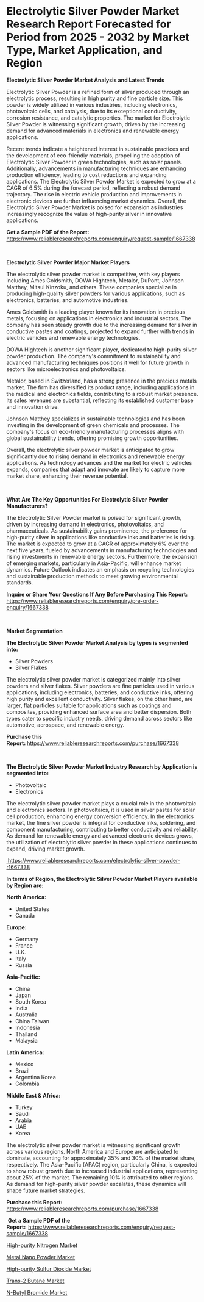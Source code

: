 <p><h1>Electrolytic Silver Powder Market Research Report Forecasted for Period from 2025 -  2032 by Market Type, Market Application, and Region</h1></p><p><strong>Electrolytic Silver Powder Market Analysis and Latest Trends</strong></p>
<p><p>Electrolytic Silver Powder is a refined form of silver produced through an electrolytic process, resulting in high purity and fine particle size. This powder is widely utilized in various industries, including electronics, photovoltaic cells, and catalysis, due to its exceptional conductivity, corrosion resistance, and catalytic properties. The market for Electrolytic Silver Powder is witnessing significant growth, driven by the increasing demand for advanced materials in electronics and renewable energy applications.</p><p>Recent trends indicate a heightened interest in sustainable practices and the development of eco-friendly materials, propelling the adoption of Electrolytic Silver Powder in green technologies, such as solar panels. Additionally, advancements in manufacturing techniques are enhancing production efficiency, leading to cost reductions and expanding applications. The Electrolytic Silver Powder Market is expected to grow at a CAGR of 6.5% during the forecast period, reflecting a robust demand trajectory. The rise in electric vehicle production and improvements in electronic devices are further influencing market dynamics. Overall, the Electrolytic Silver Powder Market is poised for expansion as industries increasingly recognize the value of high-purity silver in innovative applications.</p></p>
<p><strong>Get a Sample PDF of the Report:&nbsp;</strong> <a href="https://www.reliableresearchreports.com/enquiry/request-sample/1667338?utm_campaign=41&utm_medium=2&utm_source=Github&utm_content=ia&utm_term=02022025&utm_id=electrolytic-silver-powder">https://www.reliableresearchreports.com/enquiry/request-sample/1667338</a></p>
<p>&nbsp;</p>
<p><strong>Electrolytic Silver Powder Major Market Players</strong></p>
<p><p>The electrolytic silver powder market is competitive, with key players including Ames Goldsmith, DOWA Hightech, Metalor, DuPont, Johnson Matthey, Mitsui Kinzoku, and others. These companies specialize in producing high-quality silver powders for various applications, such as electronics, batteries, and automotive industries.</p><p>Ames Goldsmith is a leading player known for its innovation in precious metals, focusing on applications in electronics and industrial sectors. The company has seen steady growth due to the increasing demand for silver in conductive pastes and coatings, projected to expand further with trends in electric vehicles and renewable energy technologies.</p><p>DOWA Hightech is another significant player, dedicated to high-purity silver powder production. The company's commitment to sustainability and advanced manufacturing techniques positions it well for future growth in sectors like microelectronics and photovoltaics.</p><p>Metalor, based in Switzerland, has a strong presence in the precious metals market. The firm has diversified its product range, including applications in the medical and electronics fields, contributing to a robust market presence. Its sales revenues are substantial, reflecting its established customer base and innovation drive.</p><p>Johnson Matthey specializes in sustainable technologies and has been investing in the development of green chemicals and processes. The company's focus on eco-friendly manufacturing processes aligns with global sustainability trends, offering promising growth opportunities.</p><p>Overall, the electrolytic silver powder market is anticipated to grow significantly due to rising demand in electronics and renewable energy applications. As technology advances and the market for electric vehicles expands, companies that adapt and innovate are likely to capture more market share, enhancing their revenue potential.</p></p>
<p>&nbsp;</p>
<p><strong>What Are The Key Opportunities For Electrolytic Silver Powder Manufacturers?</strong></p>
<p><p>The Electrolytic Silver Powder market is poised for significant growth, driven by increasing demand in electronics, photovoltaics, and pharmaceuticals. As sustainability gains prominence, the preference for high-purity silver in applications like conductive inks and batteries is rising. The market is expected to grow at a CAGR of approximately 6% over the next five years, fueled by advancements in manufacturing technologies and rising investments in renewable energy sectors. Furthermore, the expansion of emerging markets, particularly in Asia-Pacific, will enhance market dynamics. Future Outlook indicates an emphasis on recycling technologies and sustainable production methods to meet growing environmental standards.</p></p>
<p><strong>Inquire or Share Your Questions If Any Before Purchasing This Report:</strong> <a href="https://www.reliableresearchreports.com/enquiry/pre-order-enquiry/1667338?utm_campaign=41&utm_medium=2&utm_source=Github&utm_content=ia&utm_term=02022025&utm_id=electrolytic-silver-powder">https://www.reliableresearchreports.com/enquiry/pre-order-enquiry/1667338</a></p>
<p>&nbsp;</p>
<p><strong>Market Segmentation</strong></p>
<p><strong>The Electrolytic Silver Powder Market Analysis by types is segmented into:</strong></p>
<p><ul><li>Silver Powders</li><li>Silver Flakes</li></ul></p>
<p><p>The electrolytic silver powder market is categorized mainly into silver powders and silver flakes. Silver powders are fine particles used in various applications, including electronics, batteries, and conductive inks, offering high purity and excellent conductivity. Silver flakes, on the other hand, are larger, flat particles suitable for applications such as coatings and composites, providing enhanced surface area and better dispersion. Both types cater to specific industry needs, driving demand across sectors like automotive, aerospace, and renewable energy.</p></p>
<p><strong>Purchase this Report:&nbsp;</strong><a href="https://www.reliableresearchreports.com/purchase/1667338?utm_campaign=41&utm_medium=2&utm_source=Github&utm_content=ia&utm_term=02022025&utm_id=electrolytic-silver-powder">https://www.reliableresearchreports.com/purchase/1667338</a></p>
<p>&nbsp;</p>
<p><strong>The Electrolytic Silver Powder Market Industry Research by Application is segmented into:</strong></p>
<p><ul><li>Photovoltaic</li><li>Electronics</li></ul></p>
<p><p>The electrolytic silver powder market plays a crucial role in the photovoltaic and electronics sectors. In photovoltaics, it is used in silver pastes for solar cell production, enhancing energy conversion efficiency. In the electronics market, the fine silver powder is integral for conductive inks, soldering, and component manufacturing, contributing to better conductivity and reliability. As demand for renewable energy and advanced electronic devices grows, the utilization of electrolytic silver powder in these applications continues to expand, driving market growth.</p></p>
<p><a href="https://www.reliableresearchreports.com/electrolytic-silver-powder-r1667338?utm_campaign=41&utm_medium=2&utm_source=Github&utm_content=ia&utm_term=02022025&utm_id=electrolytic-silver-powder">&nbsp;https://www.reliableresearchreports.com/electrolytic-silver-powder-r1667338</a></p>
<p><strong>In terms of Region, the Electrolytic Silver Powder Market Players available by Region are:</strong></p>
<p>
    <p> <strong> North America: </strong>
        <ul>
            <li>United States</li>
            <li>Canada</li>
        </ul>
        </p> 
    <p> <strong> Europe: </strong>
        <ul>
            <li>Germany</li>
            <li>France</li>
            <li>U.K.</li>
            <li>Italy</li>
            <li>Russia</li>
        </ul>
        </p> 
    <p> <strong> Asia-Pacific: </strong>
        <ul>
            <li>China</li>
            <li>Japan</li>
            <li>South Korea</li>
            <li>India</li>
            <li>Australia</li>
            <li>China Taiwan</li>
            <li>Indonesia</li>
            <li>Thailand</li>
            <li>Malaysia</li>
        </ul>
        </p> 
    <p> <strong> Latin America: </strong>
        <ul>
            <li>Mexico</li>
            <li>Brazil</li>
            <li>Argentina Korea</li>
            <li>Colombia</li>
        </ul>
        </p> 
    <p> <strong> Middle East & Africa: </strong>
        <ul>
            <li>Turkey</li>
            <li>Saudi</li>
            <li>Arabia</li>
            <li>UAE</li>
            <li>Korea</li>
        </ul>
    </p>
    </p>
<p><p>The electrolytic silver powder market is witnessing significant growth across various regions. North America and Europe are anticipated to dominate, accounting for approximately 35% and 30% of the market share, respectively. The Asia-Pacific (APAC) region, particularly China, is expected to show robust growth due to increased industrial applications, representing about 25% of the market. The remaining 10% is attributed to other regions. As demand for high-purity silver powder escalates, these dynamics will shape future market strategies.</p></p>
<p><strong>Purchase this Report: </strong><a href="https://www.reliableresearchreports.com/purchase/1667338?utm_campaign=41&utm_medium=2&utm_source=Github&utm_content=ia&utm_term=02022025&utm_id=electrolytic-silver-powder">https://www.reliableresearchreports.com/purchase/1667338</a></p>
<p>&nbsp;<strong>Get a Sample PDF of the Report:&nbsp;&nbsp;</strong><a href="https://www.reliableresearchreports.com/enquiry/request-sample/1667338?utm_campaign=41&utm_medium=2&utm_source=Github&utm_content=ia&utm_term=02022025&utm_id=electrolytic-silver-powder">https://www.reliableresearchreports.com/enquiry/request-sample/1667338</a></p>
<p><strong></strong></p>
<p><p><a href="https://github.com/techerghalim/Market-Research-Report-List-1/blob/main/high-purity-nitrogen-market.md?utm_campaign=41&utm_medium=2&utm_source=Github&utm_content=ia&utm_term=02022025&utm_id=electrolytic-silver-powder">High-purity Nitrogen Market</a></p><p><a href="https://github.com/philaphindo/Market-Research-Report-List-1/blob/main/metal-nano-powder-market.md?utm_campaign=41&utm_medium=2&utm_source=Github&utm_content=ia&utm_term=02022025&utm_id=electrolytic-silver-powder">Metal Nano Powder Market</a></p><p><a href="https://github.com/janraimondo83/Market-Research-Report-List-1/blob/main/high-purity-sulfur-dioxide-market.md?utm_campaign=41&utm_medium=2&utm_source=Github&utm_content=ia&utm_term=02022025&utm_id=electrolytic-silver-powder">High-purity Sulfur Dioxide Market</a></p><p><a href="https://github.com/sholympia197070/Market-Research-Report-List-1/blob/main/trans-2-butane-market.md?utm_campaign=41&utm_medium=2&utm_source=Github&utm_content=ia&utm_term=02022025&utm_id=electrolytic-silver-powder">Trans-2 Butane Market</a></p><p><a href="https://github.com/aiexisaliwan/Market-Research-Report-List-1/blob/main/n-butyl-bromide-market.md?utm_campaign=41&utm_medium=2&utm_source=Github&utm_content=ia&utm_term=02022025&utm_id=electrolytic-silver-powder">N-Butyl Bromide Market</a></p></p>
